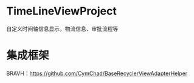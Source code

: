 # TimeLineViewProject
自定义时间轴信息显示，物流信息、审批流程等

# 集成框架

BRAVH：https://github.com/CymChad/BaseRecyclerViewAdapterHelper

